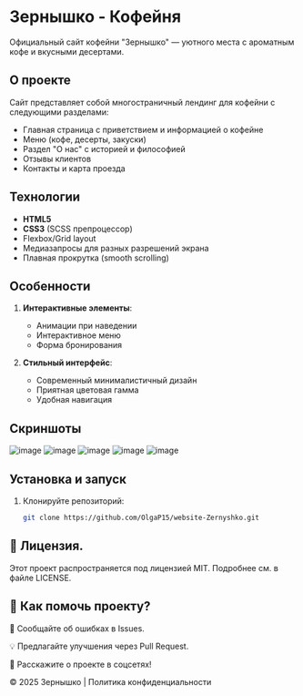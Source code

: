 # Зернышко - Кофейня

Официальный сайт кофейни "Зернышко" — уютного места с ароматным кофе и вкусными десертами.

## О проекте

Сайт представляет собой многостраничный лендинг для кофейни с следующими разделами:
- Главная страница с приветствием и информацией о кофейне
- Меню (кофе, десерты, закуски)
- Раздел "О нас" с историей и философией
- Отзывы клиентов
- Контакты и карта проезда

## Технологии

- **HTML5**
- **CSS3** (SCSS препроцессор)
- Flexbox/Grid layout
- Медиазапросы для разных разрешений экрана
- Плавная прокрутка (smooth scrolling)

## Особенности

1. **Интерактивные элементы**:
   - Анимации при наведении
   - Интерактивное меню
   - Форма бронирования

2. **Стильный интерфейс**:
   - Современный минималистичный дизайн
   - Приятная цветовая гамма
   - Удобная навигация
## Скриншоты

![image](https://github.com/user-attachments/assets/014c3400-0782-4fff-af31-1ca2b0161262)
![image](https://github.com/user-attachments/assets/7badd743-2700-46af-ac2f-065a828684c5)
![image](https://github.com/user-attachments/assets/b3a6c42c-3c4f-4a7f-96e0-7b5dd14c7940)
![image](https://github.com/user-attachments/assets/8a06d49f-1ee8-47f2-8933-963fb69de481)
![image](https://github.com/user-attachments/assets/1b97ebf5-3dcc-4609-8f4f-cadb959608fb)

## Установка и запуск

1. Клонируйте репозиторий:
   ```bash
   git clone https://github.com/OlgaP15/website-Zernyshko.git

## 📄 Лицензия.

Этот проект распространяется под лицензией MIT. Подробнее см. в файле LICENSE.

## 🤝 Как помочь проекту?

🐞 Сообщайте об ошибках в Issues.

💡 Предлагайте улучшения через Pull Request.

📢 Расскажите о проекте в соцсетях!

© 2025 Зернышко | Политика конфиденциальности
   
